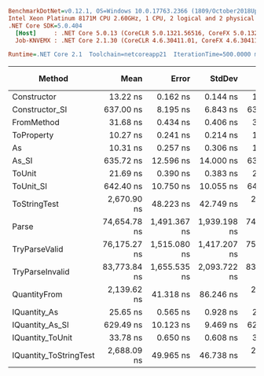 ``` ini

BenchmarkDotNet=v0.12.1, OS=Windows 10.0.17763.2366 (1809/October2018Update/Redstone5)
Intel Xeon Platinum 8171M CPU 2.60GHz, 1 CPU, 2 logical and 2 physical cores
.NET Core SDK=5.0.404
  [Host]     : .NET Core 5.0.13 (CoreCLR 5.0.1321.56516, CoreFX 5.0.1321.56516), X64 RyuJIT
  Job-KNVEMX : .NET Core 2.1.30 (CoreCLR 4.6.30411.01, CoreFX 4.6.30411.02), X64 RyuJIT

Runtime=.NET Core 2.1  Toolchain=netcoreapp21  IterationTime=500.0000 ms  

```
|                 Method |         Mean |        Error |       StdDev |       Median |  Gen 0 |  Gen 1 | Gen 2 | Allocated |
|----------------------- |-------------:|-------------:|-------------:|-------------:|-------:|-------:|------:|----------:|
|            Constructor |     13.22 ns |     0.162 ns |     0.144 ns |     13.21 ns |      - |      - |     - |         - |
|         Constructor_SI |    637.00 ns |     8.195 ns |     6.843 ns |    636.54 ns | 0.0269 |      - |     - |     192 B |
|             FromMethod |     31.68 ns |     0.434 ns |     0.406 ns |     31.79 ns |      - |      - |     - |         - |
|             ToProperty |     10.27 ns |     0.241 ns |     0.214 ns |     10.28 ns |      - |      - |     - |         - |
|                     As |     10.31 ns |     0.257 ns |     0.306 ns |     10.23 ns |      - |      - |     - |         - |
|                  As_SI |    635.72 ns |    12.596 ns |    14.000 ns |    632.00 ns | 0.0270 |      - |     - |     192 B |
|                 ToUnit |     21.69 ns |     0.390 ns |     0.383 ns |     21.72 ns |      - |      - |     - |         - |
|              ToUnit_SI |    642.40 ns |    10.750 ns |    10.055 ns |    644.49 ns | 0.0272 |      - |     - |     192 B |
|           ToStringTest |  2,670.90 ns |    48.223 ns |    42.749 ns |  2,662.18 ns | 0.1366 |      - |     - |     952 B |
|                  Parse | 74,654.78 ns | 1,491.367 ns | 1,939.198 ns | 74,757.25 ns | 6.7476 | 0.1499 |     - |   44816 B |
|          TryParseValid | 76,175.27 ns | 1,515.080 ns | 1,417.207 ns | 75,745.73 ns | 6.7495 | 0.1534 |     - |   44792 B |
|        TryParseInvalid | 83,773.84 ns | 1,655.535 ns | 2,093.722 ns | 83,823.21 ns | 6.6600 | 0.1665 |     - |   44392 B |
|           QuantityFrom |  2,139.62 ns |    41.318 ns |    86.246 ns |  2,100.00 ns |      - |      - |     - |      56 B |
|           IQuantity_As |     25.65 ns |     0.565 ns |     0.928 ns |     25.53 ns | 0.0037 |      - |     - |      24 B |
|        IQuantity_As_SI |    629.49 ns |    10.123 ns |     9.469 ns |    626.72 ns | 0.0271 |      - |     - |     192 B |
|       IQuantity_ToUnit |     33.78 ns |     0.650 ns |     0.608 ns |     33.88 ns | 0.0087 |      - |     - |      56 B |
| IQuantity_ToStringTest |  2,688.09 ns |    49.965 ns |    46.738 ns |  2,693.91 ns | 0.1363 |      - |     - |     952 B |
